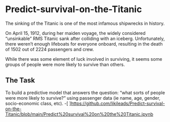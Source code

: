 # Predict-survival-on-the-Titanic

The sinking of the Titanic is one of the most infamous shipwrecks in history.

On April 15, 1912, during her maiden voyage, the widely considered “unsinkable” RMS Titanic sank after colliding with an iceberg. Unfortunately, there weren’t enough lifeboats for everyone onboard, resulting in the death of 1502 out of 2224 passengers and crew.

While there was some element of luck involved in surviving, it seems some groups of people were more likely to survive than others.


## The Task

To build a predictive model that answers the question: “what sorts of people were more likely to survive?” using passenger data (ie name, age, gender, socio-economic class, etc).
-[ ]https://github.com/likileads/Predict-survival-on-the-Titanic/blob/main/Predict%20survival%20on%20the%20Titanic.ipynb
